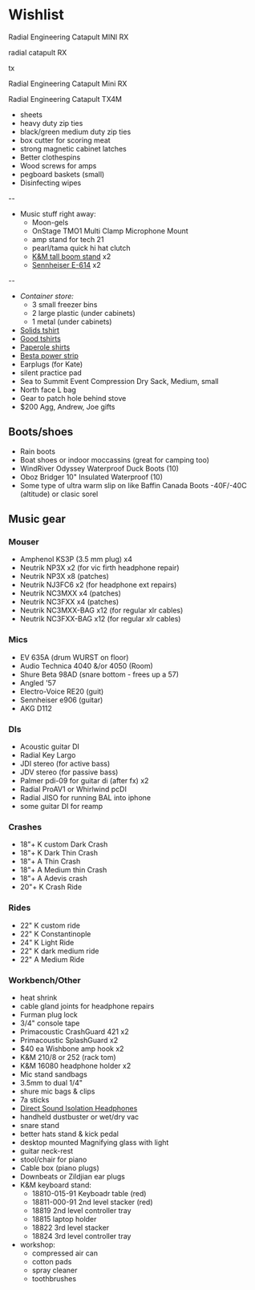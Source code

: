 # Wishlist


Radial Engineering Catapult MINI RX

radial catapult RX

tx

Radial Engineering Catapult Mini RX

Radial Engineering Catapult TX4M



- sheets
- heavy duty zip ties
- black/green medium duty zip ties
- box cutter for scoring meat
- strong magnetic cabinet latches
- Better clothespins
- Wood screws for amps
- pegboard baskets (small)
- Disinfecting wipes

--

- Music stuff right away:
  - Moon-gels
  - OnStage TMO1 Multi Clamp Microphone Mount
  - amp stand for tech 21
  - pearl/tama quick hi hat clutch
  - [K&M tall boom stand](http://www.economik.com/km/21021-black/) x2
  - [Sennheiser E-614](http://www.economik.com/sennheiser/e-614/) x2

--

- *Container store:*
  - 3 small freezer bins
  - 2 large plastic (under cabinets)
  - 1 metal (under cabinets)
- [Solids tshirt](https://solids.bandcamp.com/merch)
- [Good tshirts](https://us.kowtowclothing.com/)
- [Paperole shirts](https://www.paperole.com/)
- [Besta power strip](https://www.amazon.com/APC-11-Outlet-Protector-SurgeArrest-P11U2/dp/B017VXU6GG/)
- Earplugs (for Kate)
- silent practice pad
- Sea to Summit Event Compression Dry Sack, Medium, small
- North face L bag
- Gear to patch hole behind stove
- $200 Agg, Andrew, Joe gifts

## Boots/shoes

- Rain boots
- Boat shoes or indoor moccassins (great for camping too)
- WindRiver Odyssey Waterproof Duck Boots (10)
- Oboz Bridger 10" Insulated Waterproof (10)
- Some type of ultra warm slip on like Baffin Canada Boots -40F/-40C (altitude) or clasic sorel

## Music gear

### Mouser

- Amphenol KS3P (3.5 mm plug) x4
- Neutrik NP3X x2 (for vic firth headphone repair)
- Neutrik NP3X x8 (patches)
- Neutrik NJ3FC6 x2 (for headphone ext repairs)
- Neutrik NC3MXX x4 (patches)
- Neutrik NC3FXX x4 (patches)
- Neutrik NC3MXX-BAG x12 (for regular xlr cables)
- Neutrik NC3FXX-BAG x12 (for regular xlr cables)

### Mics

- EV 635A (drum WURST on floor)
- Audio Technica 4040 &/or 4050 (Room)
- Shure Beta 98AD (snare bottom - frees up a 57)
- Angled '57
- Electro-Voice RE20 (guit)
- Sennheiser e906 (guitar)
- AKG D112

### DIs

- Acoustic guitar DI
- Radial Key Largo
- JDI stereo (for active bass)
- JDV stereo (for passive bass)
- Palmer pdi-09 for guitar di (after fx) x2
- Radial ProAV1 or Whirlwind pcDI
- Radial JISO for running BAL into iphone
- some guitar DI for reamp

### Crashes

- 18"+ K custom Dark Crash
- 18"+ K Dark Thin Crash
- 18"+ A Thin Crash
- 18"+ A Medium thin Crash
- 18"+ A Adevis crash
- 20"+ K Crash Ride

### Rides

- 22" K custom ride
- 22" K Constantinople
- 24" K Light Ride
- 22" K dark medium ride
- 22" A Medium Ride

### Workbench/Other

- heat shrink
- cable gland joints for headphone repairs
- Furman plug lock
- 3/4" console tape
- Primacoustic CrashGuard 421 x2
- Primacoustic SplashGuard x2
- $40 ea Wishbone amp hook x2
- K&M 210/8 or 252 (rack tom)
- K&M 16080 headphone holder x2
- Mic stand sandbags
- 3.5mm to dual 1/4"
- shure mic bags & clips
- 7a sticks
- [Direct Sound Isolation Headphones](https://www.extremeheadphones.com/product-page/ex29-plus)
- handheld dustbuster or wet/dry vac
- snare stand
- better hats stand & kick pedal
- desktop mounted Magnifying glass with light
- guitar neck-rest
- stool/chair for piano
- Cable box (piano plugs)
- Downbeats or Zildjian ear plugs
- K&M keyboard stand:
  - 18810-015-91 Keyboadr table (red)
  - 18811-000-91 2nd level stacker (red)
  - 18819 2nd level controller tray
  - 18815 laptop holder
  - 18822 3rd level stacker
  - 18824 3rd level controller tray
- workshop:
  - compressed air can
  - cotton pads
  - spray cleaner
  - toothbrushes
